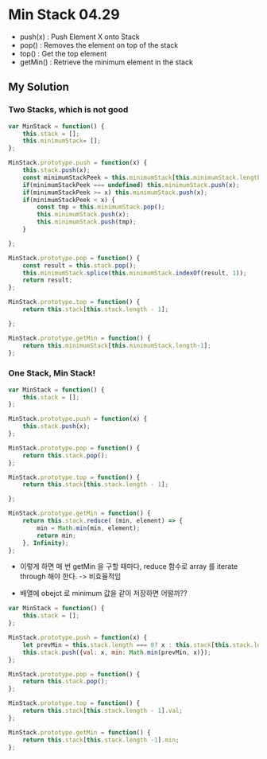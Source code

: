 # **Min Stack 04.29**

- push(x) : Push Element X onto Stack
- pop() : Removes the element on top of the stack
- top() : Get the top element
- getMin() : Retrieve the minimum element in the stack

## **My Solution**
### **Two Stacks, which is not good**
```javascript
var MinStack = function() {
    this.stack = [];
    this.minimumStack= [];  
};

MinStack.prototype.push = function(x) {
    this.stack.push(x);
    const minimumStackPeek = this.minimumStack[this.minimumStack.length-1];
    if(minimumStackPeek === undefined) this.minimumStack.push(x);
    if(minimumStackPeek >= x) this.minimumStack.push(x);
    if(minimumStackPeek < x) {
        const tmp = this.minimumStack.pop();
        this.minimumStack.push(x);
        this.minimumStack.push(tmp);
    }

};

MinStack.prototype.pop = function() {
    const result = this.stack.pop();
    this.minimumStack.splice(this.minimumStack.indexOf(result, 1));
    return result; 
};

MinStack.prototype.top = function() {
    return this.stack[this.stack.length - 1];

};

MinStack.prototype.getMin = function() {
    return this.minimumStack[this.minimumStack.length-1];
};

```

### **One Stack, Min Stack!**

```javascript
var MinStack = function() {
    this.stack = [];
};

MinStack.prototype.push = function(x) {
    this.stack.push(x);
};

MinStack.prototype.pop = function() {
    return this.stack.pop(); 
};

MinStack.prototype.top = function() {
    return this.stack[this.stack.length - 1];

};

MinStack.prototype.getMin = function() {
    return this.stack.reduce( (min, element) => {
        min = Math.min(min, element);
        return min;
    }, Infinity);
};
```
- 이렇게 하면 매 번 getMin 을 구할 때마다, reduce 함수로 array 를 iterate through 해야 한다. -> 비효율적임

- 배열에 obejct 로 minimum 값을 같이 저장하면 어떨까??

```javascript
var MinStack = function() {
    this.stack = [];
};

MinStack.prototype.push = function(x) {
    let prevMin = this.stack.length === 0? x : this.stack[this.stack.length-1].min
    this.stack.push({val: x, min: Math.min(prevMin, x)});
};

MinStack.prototype.pop = function() {
    return this.stack.pop(); 
};

MinStack.prototype.top = function() {
    return this.stack[this.stack.length - 1].val;
};

MinStack.prototype.getMin = function() {
    return this.stack[this.stack.length -1].min;
};
```